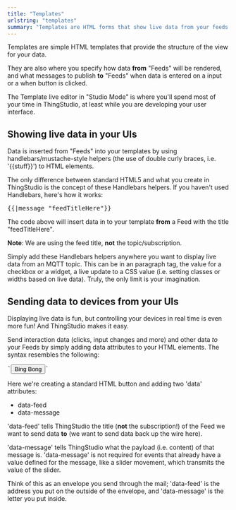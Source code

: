 ```yaml
---
title: "Templates"
urlstring: "templates"
summary: "Templates are HTML forms that show live data from your feeds NOTE: 'Screens' are now Templates!"
---
```


Templates are simple HTML templates that provide the structure of the view for your data.

They are also where you specify how data **from** "Feeds" will be rendered, and what messages to publish **to** "Feeds" when data is entered on a input or a when button is clicked.

 The Template live editor in "Studio Mode" is where you'll spend most of your time in ThingStudio, at least while you are developing your user interface. 



## Showing live data in your UIs

Data is inserted from "Feeds" into your templates by using handlebars/mustache-style helpers (the use of double curly braces, i.e. '{{stuff}}') to HTML elements.

The only difference between standard HTML5 and what you create in ThingStudio is the concept of these Handlebars helpers. If you haven't used Handlebars, here's how it works:
<pre>
{{|message "feedTitleHere"}}
</pre>
The code above will insert data in to your template **from** a Feed with the title "feedTitleHere".

**Note**: We are using the feed title, **not** the topic/subscription.

Simply add these Handlebars helpers anywhere you want to display live data from an MQTT topic. This can be in an paragraph tag, the value for a checkbox or a widget, a live update to a CSS value (i.e. setting classes or widths based on live data). Truly, the only limit is your imagination.

## Sending data to devices from your UIs

Displaying live data is fun, but controlling your devices in real time is even more fun! And ThingStudio makes it easy.

Send interaction data (clicks, input changes and more) and other data *to* your Feeds by simply adding data attributes to your HTML elements. The syntax resembles the following:
<pre>
`<button data-feed="Doorbell" data-message="doorbell">Bing Bong</button>`
</pre>
Here we're creating a standard HTML button and adding two 'data' attributes:

* data-feed
* data-message

'data-feed' tells ThingStudio the title (**not** the subscription!) of the Feed we want to send data **to** (we want to send data back up the wire here).

'data-message' tells ThingStudio what the payload (i.e. content) of that message is. 'data-message' is not required for events that already have a value defined for the message, like a slider movement, which transmits the value of the slider.

Think of this as an envelope you send through the mail; 'data-feed' is the address you put on the outside of the envelope, and 'data-message' is the letter you put inside.

